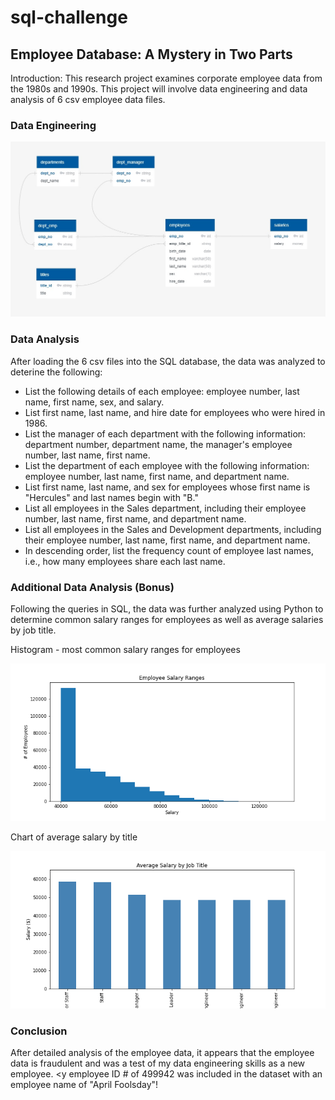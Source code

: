 # sql-challenge
## Employee Database: A Mystery in Two Parts

Introduction:
This research project examines corporate employee data from the 1980s and 1990s.  This project will involve data engineering and data analysis of 6 csv employee data files.   


### Data Engineering
![ERD - Employee SQL](https://github.com/christypatrick/sql-challenge/blob/main/Employee%20SQL/ERD%20-%20Employee%20SQL.jpg)

### Data Analysis
After loading the 6 csv files into the SQL database, the data was analyzed to deterine the following:
* List the following details of each employee: employee number, last name, first name, sex, and salary.
* List first name, last name, and hire date for employees who were hired in 1986.
* List the manager of each department with the following information: department number, department name, the manager's employee number, last name, first name.
* List the department of each employee with the following information: employee number, last name, first name, and department name.
* List first name, last name, and sex for employees whose first name is "Hercules" and last names begin with "B."
* List all employees in the Sales department, including their employee number, last name, first name, and department name.
* List all employees in the Sales and Development departments, including their employee number, last name, first name, and department name.
* In descending order, list the frequency count of employee last names, i.e., how many employees share each last name.

### Additional Data Analysis (Bonus)

Following the queries in SQL, the data was further analyzed using Python to determine common salary ranges for employees as well as average salaries by job title.

Histogram - most common salary ranges for employees

![Histogram](https://github.com/christypatrick/sql-challenge/blob/main/Employee%20SQL/Employee%20Salary%20Ranges.png)

Chart of average salary by title

![Average Salary](https://github.com/christypatrick/sql-challenge/blob/main/Employee%20SQL/Average%20Salary%20by%20Job%20Title.png)

### Conclusion
After detailed analysis of the employee data, it appears that the employee data is fraudulent and was a test of my data engineering skills as a new employee.  <y employee ID # of 499942 was included in the dataset with an employee name of "April Foolsday"!
